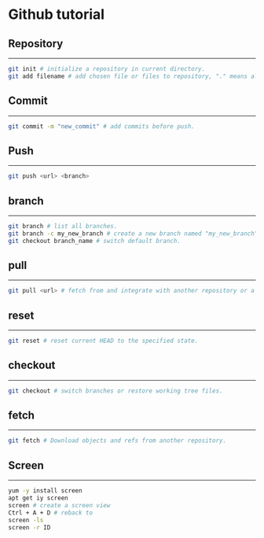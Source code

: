 # Github tutorial

## Repository
-----
```bash
git init # initialize a repository in current directory.
git add filename # add chosen file or files to repository, "." means all files and directories in current directory.
```

## Commit
-----
```bash
git commit -m "new_commit" # add commits before push.
```

## Push
-----
```bash
git push <url> <branch>
```

## branch
-----
```bash
git branch # list all branches.
git branch -c my_new_branch # create a new branch named "my_new_branch" .
git checkout branch_name # switch default branch.
```

## pull
-----
```bash
git pull <url> # fetch from and integrate with another repository or a local branch.
```

## reset
-----
```bash
git reset # reset current HEAD to the specified state.
```

## checkout
-----
```bash
git checkout # switch branches or restore working tree files.
```

## fetch 
-----
```bash
git fetch # Download objects and refs from another repository.
```

## Screen
-----
```bash
yum -y install screen
apt get iy screen
screen # create a screen view
Ctrl + A + D # reback to 
screen -ls
screen -r ID
```

